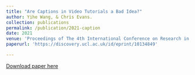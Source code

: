 ```yaml
---
title: "Are Captions in Video Tutorials a Bad Idea?"
author: Yihe Wang, & Chris Evans.
collection: publications
permalink: /publication/2021-caption
date: 2021
venue: 'Proceedings of The 4th International Conference on Research in Education. Diamond Scientific Publishing.'
paperurl: 'https://discovery.ucl.ac.uk/id/eprint/10134849'

---
```

[Download paper here](http://academicpages.github.io/files/paper2.pdf)

